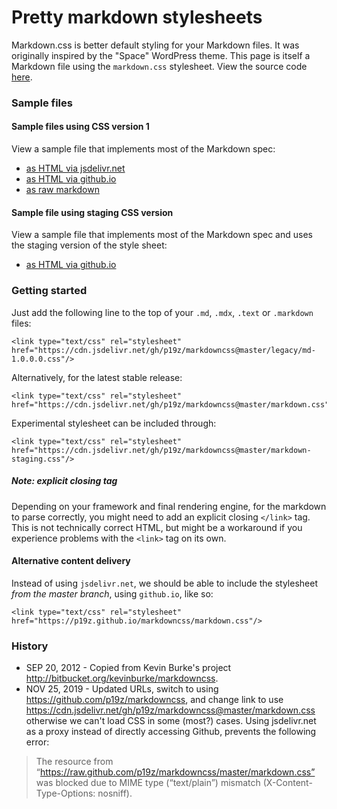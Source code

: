 <link type="text/css" rel="stylesheet"
href="https://cdn.jsdelivr.net/gh/p19z/markdowncss@master/markdown.css"/>


# Pretty markdown stylesheets

Markdown.css is better default styling for your Markdown files. It was
originally inspired by the "Space" WordPress theme. This page is itself
a Markdown file using the `markdown.css` stylesheet. View the source
code [here](https://raw.github.com/p19z/markdowncss/master/README.md).


<!-- Below, include "Sample files", "Getting started", and "History" -->


### Sample files

#### Sample files using CSS version 1

View a sample file that implements most of the Markdown spec:

* [as HTML via jsdelivr.net](https://cdn.jsdelivr.net/gh/p19z/markdowncss@master/examples/ex1+cssV1.html)
* [as HTML via github.io](http://p19z.github.io/markdowncss/examples/ex1+cssV1.html)
* [as raw markdown](https://raw.github.com/p19z/markdowncss/master/examples/ex1+cssV1.md)


#### Sample file using staging CSS version

View a sample file that implements most of the Markdown spec and uses
the staging version of the style sheet:

* [as HTML via github.io](http://p19z.github.io/markdowncss/examples/ex1+staging.html)


### Getting started

Just add the following line to the top of your
`.md`, `.mdx`, `.text` or `.markdown` files:

    <link type="text/css" rel="stylesheet"
    href="https://cdn.jsdelivr.net/gh/p19z/markdowncss@master/legacy/md-1.0.0.0.css"/>

Alternatively, for the latest stable release:

    <link type="text/css" rel="stylesheet"
    href="https://cdn.jsdelivr.net/gh/p19z/markdowncss@master/markdown.css"/>

Experimental stylesheet can be included through:

    <link type="text/css" rel="stylesheet"
    href="https://cdn.jsdelivr.net/gh/p19z/markdowncss@master/markdown-staging.css"/>


##### Note: explicit closing tag

Depending on your framework and final rendering engine, for the markdown
to parse correctly, you might need to add an explicit closing `</link>`
tag. This is not technically correct HTML, but might be a workaround if
you experience problems with the `<link>` tag on its own.


#### Alternative content delivery

Instead of using `jsdelivr.net`, we should be able to include the
stylesheet *from the master branch*, using `github.io`, like so:

    <link type="text/css" rel="stylesheet"
    href="https://p19z.github.io/markdowncss/markdown.css"/>


### History

* SEP 20, 2012 - Copied from Kevin Burke's project <http://bitbucket.org/kevinburke/markdowncss>.
* NOV 25, 2019 - Updated URLs, switch to using <https://github.com/p19z/markdowncss>,
and change link to use <https://cdn.jsdelivr.net/gh/p19z/markdowncss@master/markdown.css>
otherwise we can't load CSS in some (most?) cases. Using jsdelivr.net as
a proxy instead of directly accessing Github, prevents the following error:
> The resource from “https://raw.github.com/p19z/markdowncss/master/markdown.css”
> was blocked due to MIME type (“text/plain”) mismatch (X-Content-Type-Options: nosniff).
